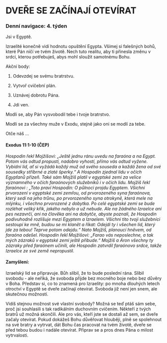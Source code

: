 # DVEŘE SE ZAČÍNAJÍ OTEVÍRAT

### Denní navigace: 4. týden

Jsi v Egyptě.

Izraelité konečně vidí hodnotu opuštění Egypta. Všímej si falešných bohů, které Pán ničí ve tvém životě. Nech tuto realitu, aby ti přinesla změnu v srdci, kterou potřebuješ, abys mohl sloužit samotnému Bohu.

Akční body:
1. Odevzdej se svému bratrstvu.

2. Vytvoř cvičební plán.

3. Uznávej dobrotu Pána.

4. Jdi ven.

Modli se, aby Pán vysvobodil tebe i tvoje bratrstvo.

Modli se za všechny muže v Exodu, stejně jako oni se modlí za tebe.

Otče náš …


#### Exodus 11:1-10 (ČEP)
*Hospodin řekl Mojžíšovi: „Ještě jednu ránu uvedu na faraóna a na Egypt. Potom vás odtud propustí, nadobro vyhostí, přímo vás odtud vyžene. Vybídni lid, ať si vyžádá každý muž od svého souseda a každá žena od své sousedky stříbrné a zlaté šperky.“ A Hospodin zjednal lidu v očích Egypťanů přízeň. Také sám Mojžíš platil v egyptské zemi za velice významného v očích faraónových služebníků i v očích lidu. Mojžíš řekl faraónovi : „Toto praví Hospodin: O půlnoci projdu Egyptem. Všichni prvorození v egyptské zemi zemřou, od prvorozeného syna faraónova, který sedí na jeho trůnu, po prvorozeného syna otrokyně, která mele na mlýnku, i všechno prvorozené z dobytka. Po celé egyptské zemi se bude rozléhat veliký křik, jakého nebylo a už nebude. Ale na žádného Izraelce ani pes nezavrčí, ani na člověka ani na dobytče, abyste poznali, že Hospodin podivuhodně rozlišuje mezi Egyptem a Izraelem. Všichni tito tvoji služebníci sestoupí ke mně, budou se mi klanět a říkat: Odejdi ty i všechen lid, který jde za tebou! Teprve potom odejdu.“ Nato Mojžíš, planoucí hněvem, od faraóna odešel. Hospodin řekl Mojžíšovi: „Farao vás neposlechne, a tak mých zázraků v egyptské zemi ještě přibude.“ Mojžíš a Áron všechny ty zázraky před faraónem učinili, ale Hospodin zatvrdil faraónovo srdce, takže Izraelce ze své země nepropustil.*

#### Zamyšlení:
Izraelský lid se připravuje. Bůh slíbil, že to bude poslední rána. Slíbil svobodu - ale neříká, že svoboda přijde bez mocného boje nebo bez důvěry v Boha. Představ si, co to znamená pro Izraelity: po mnoha dlouhých letech otroctví v Egyptě se dveře začínají otevírat. Svoboda již není jen snem, ale skutečnou možností.

Vidíš stejnou možnost své vlastní svobody? Možná se teď ptáš sám sebe, proč jsi souhlasili s tak radikálním duchovním cvičením. Někteří z tvých bratrů už možná skončili. Ale pro vás, kteří jste se dostali až sem, se dveře začaly otevírat. Pokud dokážeš Bohu důvěřovat hlouběji, plně se spolehnout na své bratry a vytrvat, dát Bohu čas pracovat na tvém životě, dveře se před tebou budou i nadále otevírat. Připrav se a pros dnes Pána o milost vytrvalosti.
